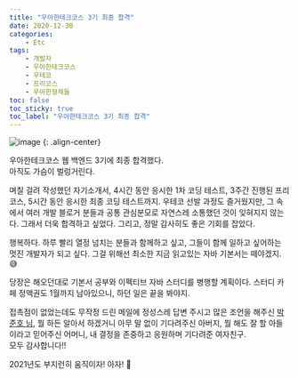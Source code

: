 ```yaml
---
title: "우아한테크코스 3기 최종 합격"
date: 2020-12-30
categories:
    - Etc
tags:
    - 개발자
    - 우아한테크코스
    - 우테코
    - 프리코스
    - 우아한형제들
toc: false
toc_sticky: true
toc_label: "우아한테크코스 3기 최종 합격"
---
```


![image](https://user-images.githubusercontent.com/37354145/103334051-735ce000-4ab3-11eb-9f4a-eac535db2943.png)
{: .align-center}

우아한테크코스 웹 백엔드 3기에 최종 합격했다.  
아직도 가슴이 벌렁거린다.  
  
며칠 걸려 작성했던 자기소개서, 4시간 동안 응시한 1차 코딩 테스트, 3주간 진행된 프리코스, 
5시간 동안 응시한 최종 코딩 테스트까지. 우테코 선발 과정도 즐거웠지만, 그 속에서 
여러 개발 블로거 분들과 공통 관심분모로 자연스레 소통했던 것이 잊혀지지 않는다. 
그래서 더욱 합격하고 싶었다. 그리고, 정말 감사히도 좋은 기회를 잡았다.

행복하다. 하루 빨리 열정 넘치는 분들과 함께하고 싶고, 
그들이 함께 일하고 싶어하는 멋진 개발자가 되고 싶다. 
그걸 위해선 최소한 지금 읽고있는 자바 기본서는 떼야겠지. 😅
  
당장은 해오던대로 기본서 공부와 이펙티브 자바 스터디를 병행할 계획이다. 
스터디 카페 정액권도 1월까지 남아있으니, 하던 일은 끝을 봐야지.
  
접촉점이 없었는데도 무작정 드린 메일에 정성스레 답변 주시고 
많은 조언을 해주신 [박준호 님](https://pjh3749.tistory.com/), 뭘 하든 알아서 하겠거니 아무 말 없이 기다려주신 아버지, 
뭘 해도 잘 할 아들이라고 믿어주신 어머니, 
내 결정을 존중하고 응원하며 기다려준 여자친구.  
모두 감사합니다!!
  
2021년도 부지런히 움직이자! 아자! 👏
